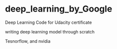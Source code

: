 # deep_learning_by_Google
Deep Learning Code for Udacity certificate 

writing deep learning model through scratch

Tesnorflow, and nvidia
